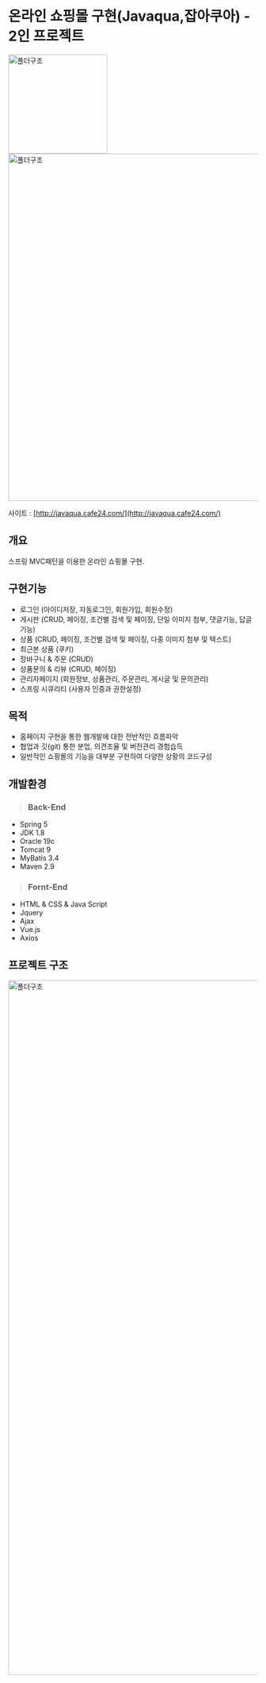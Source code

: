# 온라인 쇼핑몰 구현(Javaqua,잡아쿠아) - 2인 프로젝트

<img width="200" alt="폴더구조" src="https://user-images.githubusercontent.com/85216782/150094471-c4e12b8b-e05a-4cf6-8aaf-bb1ce1a22351.png">
<img width="700" alt="폴더구조" src="https://user-images.githubusercontent.com/85216782/150094647-254fcdd1-303f-4857-8606-e5f84017cc05.png">


사이트 : [http://javaqua.cafe24.com/](http://javaqua.cafe24.com/)
## 개요
스프링 MVC패턴을 이용한 온라인 쇼핑몰 구현.

## 구현기능

* 로그인 (아이디저장, 자동로그인, 회원가입, 회원수정)
* 게시판 (CRUD, 페이징, 조건별 검색 및 페이징, 단일 이미지 첨부, 댓글기능, 답글기능)
* 상품 (CRUD, 페이징, 조건별 검색 및 페이징, 다중 이미지 첨부 및 텍스트)
* 최근본 상품 (쿠키)
* 장바구니 & 주문 (CRUD)
* 상품문의 & 리뷰 (CRUD, 페이징)
* 관리자페이지 (회원정보, 상품관리, 주문관리, 게시글 및 문의관리)
* 스프링 시큐리티 (사용자 인증과 권한설정)
## 목적

* 홈페이지 구현을 통한 웹개발에 대한 전반적인 흐름파악
* 협업과 깃(git) 통한 분업, 의견조율 및 버전관리 경험습득
* 일반적인 쇼핑몰의 기능을 대부분 구현하여 다양한 상황의 코드구성

## 개발환경

> ### Back-End

* Spring 5
* JDK 1.8
* Oracle 19c
* Tomcat 9
* MyBatis 3.4
* Maven 2.9

> ### Fornt-End

* HTML & CSS & Java Script
* Jquery
* Ajax
* Vue.js
* Axios
## 프로젝트 구조
<img width="1400" alt="폴더구조" src="https://user-images.githubusercontent.com/85216782/150079205-0673d829-a530-491e-bfea-94f6d03b87fe.png">  


